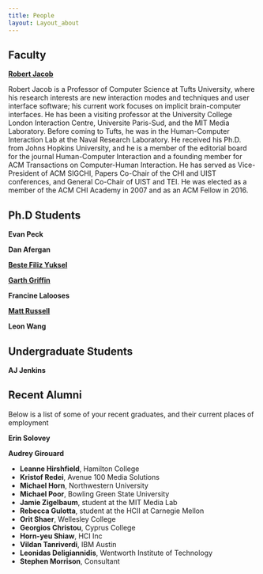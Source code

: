 ```yaml
---
title: People
layout: Layout_about
---
```





## Faculty

<!-- ### Robert Jacob -->
<PersonCard image='/people/robert_jacob.jpg' >

  <!-- **Robert Jacob** -->
  [ **Robert Jacob** ](http://www.cs.tufts.edu/~jacob/)
  
  Robert Jacob is a Professor of Computer Science at Tufts University, where his research interests are new interaction modes and techniques and user interface software; his current work focuses on implicit brain-computer interfaces. He has been a visiting professor at the University College London Interaction Centre, Universite Paris-Sud, and the MIT Media Laboratory. Before coming to Tufts, he was in the Human-Computer Interaction Lab at the Naval Research Laboratory. He received his Ph.D. from Johns Hopkins University, and he is a member of the editorial board for the journal Human-Computer Interaction and a founding member for ACM Transactions on Computer-Human Interaction. He has served as Vice-President of ACM SIGCHI, Papers Co-Chair of the CHI and UIST conferences, and General Co-Chair of UIST and TEI. He was elected as a member of the ACM CHI Academy in 2007 and as an ACM Fellow in 2016.
  
  <!-- [[ Website ](http://www.cs.tufts.edu/~jacob/)] -->

</PersonCard>

## Ph.D Students

<!-- ### Evan Peck -->
<PersonCard image='/people/evan_peck.jpg' >

  **Evan Peck**

  <!-- [[ Website (*need update*) ](http://www.google.com)] -->

</PersonCard>

<!-- ### Dan Afergan -->
<PersonCard image='/people/dan_afergan.jpg' >

  **Dan Afergan**

  <!-- [[ Website (*need update*) ](http://www.google.com)] -->

</PersonCard>

<!-- ### Beste Filiz Yuksel -->
<PersonCard image='/people/beste_filiz_yuksel.jpg' >

  [ **Beste Filiz Yuksel** ](mailto:bestefiliz@gmail.com)

  <!-- [[ Website ](mailto:bestefiliz@gmail.com)] -->

</PersonCard>

<!-- ### Garth Griffin -->
<PersonCard image='/people/garth_griffin.jpg' >

  [ **Garth Griffin** ](http://www.garthgriffin.com/)

  <!-- [[ Website ](http://www.garthgriffin.com/)] -->

</PersonCard>

<!-- ### Francine Lalooses -->
<PersonCard image='/people/francine_lalooses.jpg' >

  **Francine Lalooses**
  
  <!-- [[ Website ](http://www.google.com)] -->

</PersonCard>

<!-- ### Matt Russell -->
<PersonCard image='/people/matt_russell.jpg' >

  [ **Matt Russell** ](https://www.eecs.tufts.edu/~mrussell/impervious.html)

  <!-- [[Website](https://www.eecs.tufts.edu/~mrussell/impervious.html)] -->

</PersonCard>

<!-- ### Leon Wang -->
<PersonCard image='/people/leon_wang.jpg' >

  **Leon Wang**

  <!-- [[Website](http://www.google.com)] -->

</PersonCard>

## Undergraduate Students

<!-- ### AJ Jenkins -->
<PersonCard image='/people/aj_jenkins.jpg' >

  **AJ Jenkins**

  <!-- [[Website](http://www.google.com)] -->

</PersonCard>

## Recent Alumni
Below is a list of some of your recent graduates, and their current places of employment

<!-- ### Erin Solovey -->
<PersonCard image='/people/erin_solovey.jpg' >

  **Erin Solovey**

  <!-- [[Website](http://www.google.com)] -->

</PersonCard>

<!-- ### Audrey Girouard -->
<PersonCard image='/people/audrey_girouard.jpg' >

  **Audrey Girouard**

  <!-- [[Website](http://www.google.com)] -->

</PersonCard>

- **Leanne Hirshfield**, Hamilton College
- **Kristof Redei**, Avenue 100 Media Solutions
- **Michael Horn**, Northwestern University
- **Michael Poor**, Bowling Green State University
- **Jamie Zigelbaum**, student at the MIT Media Lab
- **Rebecca Gulotta**, student at the HCII at Carnegie Mellon
- **Orit Shaer**, Wellesley College
- **Georgios Christou**, Cyprus College
- **Horn-yeu Shiaw**, HCI Inc
- **Vildan Tanriverdi**, IBM Austin
- **Leonidas Deligiannidis**, Wentworth Institute of Technology
- **Stephen Morrison**, Consultant